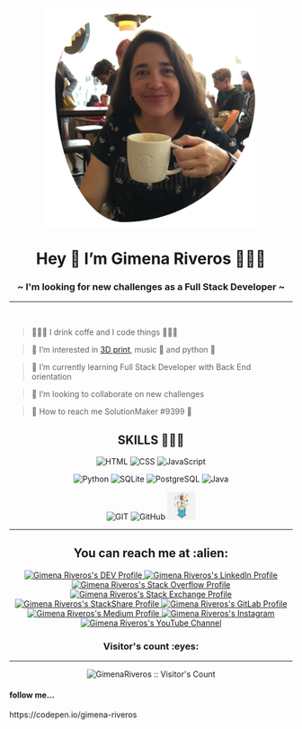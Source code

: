 <p align="center" width="400">
   <img src="https://raw.githubusercontent.com/Gimena-Riveros/AllYouNeedIs.../main/AboutMe/photoReadmeGitHubMini_withoutBkGrN.png" align="center" width="380" />
   <h1 align="center">Hey 👋 I’m Gimena Riveros 👩🏻‍💻</h1>
</p>
<p>
   <h3 align="center"> ~ I'm looking for new challenges as a Full Stack Developer ~</h3>
   <hr> <br>
</p>

>  💁🏻‍♀️ I drink coffe and I code things 👩🏻‍💻 

>  👀 I’m interested in <a href="https://cults3d.com/en/users/DesignHouse3D/3d-models" target="_blank" rel="noopener noreferrer"> 3D print</a>, music 🎹 and python 🐍 

>  🌱 I’m currently learning Full Stack Developer with Back End orientation 

>  💞️ I’m looking to collaborate on new challenges 

>  👾 How to reach me SolutionMaker #9399 🖖 

<h2 align="center">SKILLS 👩🏻‍💻</h2>
<p align="center">
   <img src="https://www.vectorlogo.zone/logos/w3_html5/w3_html5-icon.svg" alt="HTML" height="50" width="50">
   
   <img src="https://www.vectorlogo.zone/logos/w3_css/w3_css-icon.svg" alt="CSS" height="50" width="50">
   
   <img src="https://www.vectorlogo.zone/logos/javascript/javascript-icon.svg" alt="JavaScript" height="50" width="50">
   
</p>

<p align="center">
   <img src="https://www.vectorlogo.zone/logos/python/python-icon.svg" alt="Python" height="50" width="50">
   
   <img src="https://www.vectorlogo.zone/logos/sqlite/sqlite-ar21.svg" alt="SQLite" height="50" width="50">
   
   <img src="https://www.vectorlogo.zone/logos/postgresql/postgresql-icon.svg" alt="PostgreSQL" height="50" width="50">
   
   <img src="https://www.vectorlogo.zone/logos/java/java-icon.svg" alt="Java" height="50" width="50">
   
</p>
<p align="center">
   <img src="https://www.vectorlogo.zone/logos/git-scm/git-scm-icon.svg" alt="GIT" height="50" width="50">
   
   <img src="https://www.vectorlogo.zone/logos/github/github-icon.svg" alt="GitHub" height="50" width="50">

   <img src="https://raw.githubusercontent.com/Gimena-Riveros/AllYouNeedIs.../main/Logos/think-outside-the-box-business.png" alt="printing3D" height="50" width="50">
</p>

<hr>
<h2 align="center">You can reach me at :alien:</h2>

<p align="center">
  <a href="https://dev.to/">
    <img src="https://d2fltix0v2e0sb.cloudfront.net/dev-badge.svg" alt="Gimena Riveros's DEV Profile" height="50" width="50">
  </a>

  <a href="https://www.linkedin.com/">
    <img src="https://www.vectorlogo.zone/logos/linkedin/linkedin-icon.svg" alt="Gimena Riveros's LinkedIn Profile" height="50" width="50">
  </a>

  <a href="https://stackoverflow.com/users/20037931/solution-maker?tab=profile">
    <img src="https://www.vectorlogo.zone/logos/stackoverflow/stackoverflow-icon.svg" alt="Gimena Riveros's Stack Overflow Profile" height="50" width="50">
  </a>

  <a href="https://stackexchange.com/">
    <img src="https://www.vectorlogo.zone/logos/stackexchange/stackexchange-icon.svg" alt="Gimena Riveros's Stack Exchange Profile" height="50" width="50">
  </a>

  <a href="https://stackshare.io/">
    <img src="https://cdn.worldvectorlogo.com/logos/stackshare.svg" alt="Gimena Riveros's StackShare Profile" height="50" width="50">
  </a>
  
  <a href="https://gitlab.com/AnhellO">
    <img src="https://www.vectorlogo.zone/logos/gitlab/gitlab-icon.svg" alt="Gimena Riveros's GitLab Profile" height="50" width="50">
  </a>
  
  <a href="https://medium.com/">
    <img src="https://www.vectorlogo.zone/logos/medium/medium-tile.svg" alt="Gimena Riveros's Medium Profile" height="50" width="50">
  </a>
  
  <a href="[https://www.instagram.com/](https://www.instagram.com/accounts/login/?next=%2Fgimena.start.up%2F&source=omni_redirect)">
    <img src="https://www.vectorlogo.zone/logos/instagram/instagram-icon.svg" alt="Gimena Riveros's Instagram" height="50" width="50">
  </a>
  
  <a href="https://www.youtube.com/">
    <img src="https://www.vectorlogo.zone/logos/youtube/youtube-icon.svg" alt="Gimena Riveros's YouTube Channel" height="50" width="50">
  </a>
</p>

<h3 align="center">Visitor's count :eyes:</h3>
<hr>
<p align="center">
   <img src="https://profile-counter.glitch.me/{Gimena-Riveros}/count.svg" alt="GimenaRiveros :: Visitor's Count" />
</p>
<p>
   <h4>follow me...</h4>
   https://codepen.io/gimena-riveros
</p>
<!---
Gimena-Riveros/Gimena-Riveros is a ✨ special ✨ repository because its `README.md` (this file) appears on your GitHub profile.
You can click the Preview link to take a look at your changes.
--->
